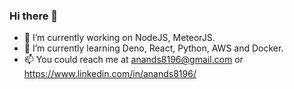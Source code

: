 ### Hi there 👋
- 🔭 I’m currently working on NodeJS, MeteorJS.
- 🌱 I’m currently learning Deno, React, Python, AWS and Docker.
- 📫 You could reach me at anands8196@gmail.com or https://www.linkedin.com/in/anands8196/
<!--
**anands8196/anands8196** is a ✨ _special_ ✨ repository because its `README.md` (this file) appears on your GitHub profile.

Here are some ideas to get you started:

- 🔭 I’m currently working on ...
- 🌱 I’m currently learning ...
- 👯 I’m looking to collaborate on ...
- 🤔 I’m looking for help with ...
- 💬 Ask me about ...
- 📫 How to reach me: ...
- 😄 Pronouns: ...
- ⚡ Fun fact: ...
-->
